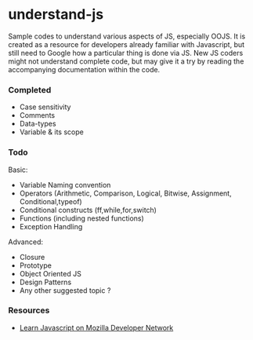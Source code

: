 understand-js
=============

Sample codes to understand various aspects of JS, especially OOJS. It is created as a resource for developers already familiar with Javascript,  but still need to Google how a particular thing is done via JS. New JS coders might not understand complete code, but may give it a try by reading the accompanying documentation within the code.

### Completed

* Case sensitivity
* Comments
* Data-types
* Variable & its scope

### Todo

Basic:

* Variable Naming convention
* Operators (Arithmetic, Comparison, Logical, Bitwise, Assignment, Conditional,typeof)
* Conditional constructs (ff,while,for,switch)
* Functions (including nested functions)
* Exception Handling

Advanced:

* Closure
* Prototype
* Object Oriented JS
* Design Patterns
* Any other suggested topic ?

### Resources
* [Learn Javascript on Mozilla Developer Network](https://developer.mozilla.org/en-US/learn/javascript)